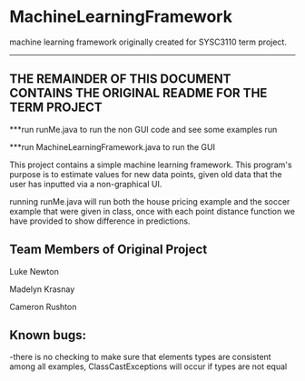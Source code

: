 # MachineLearningFramework
machine learning framework originally created for SYSC3110 term project.

---------------------------------------------------------------------------------
THE REMAINDER OF THIS DOCUMENT CONTAINS THE ORIGINAL README FOR THE TERM PROJECT
---------------------------------------------------------------------------------

***run runMe.java to run the non GUI code and see some examples run

***run MachineLearningFramework.java to run the GUI 

This project contains a simple machine learning framework. This program's purpose is to estimate values for new data points, 
given old data that the user has inputted via a non-graphical UI.

running runMe.java will run both the house pricing example and the soccer example that were given in class, once with each point distance function we have provided to show difference in predictions.


Team Members of Original Project
-----------------------------------------------------------------------------------------------------------------------------------

Luke Newton

Madelyn Krasnay

Cameron Rushton


Known bugs:
-----------------------------------------------------------------------------------------------------------------------------------

-there is no checking to make sure that elements types are consistent among all examples, ClassCastExceptions will occur if types are not equal
